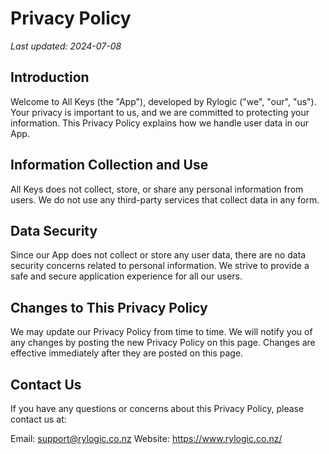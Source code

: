 # Privacy Policy

_Last updated: 2024-07-08_

## Introduction

Welcome to All Keys (the "App"), developed by Rylogic ("we", "our", "us"). Your privacy is important to us, and we are committed to protecting your information. This Privacy Policy explains how we handle user data in our App.

## Information Collection and Use

All Keys does not collect, store, or share any personal information from users. We do not use any third-party services that collect data in any form.

## Data Security

Since our App does not collect or store any user data, there are no data security concerns related to personal information. We strive to provide a safe and secure application experience for all our users.

## Changes to This Privacy Policy

We may update our Privacy Policy from time to time. We will notify you of any changes by posting the new Privacy Policy on this page. Changes are effective immediately after they are posted on this page.

## Contact Us

If you have any questions or concerns about this Privacy Policy, please contact us at:

Email: support@rylogic.co.nz
Website: https://www.rylogic.co.nz/
